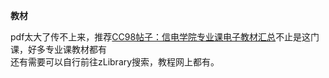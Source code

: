 **教材**

pdf太大了传不上来，推荐[CC98帖子：信电学院专业课电子教材汇总](https://www.cc98.org/topic/5543018)不止是这门课，好多专业课教材都有\
还有需要可以自行前往zLibrary搜索，教程网上都有。
